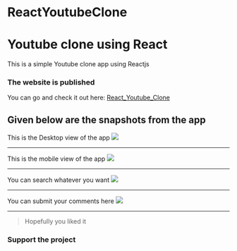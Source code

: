 # ReactYoutubeClone
# Youtube clone using React
This is a simple Youtube clone app using Reactjs

### The website is published
You can go and check it out here: [React_Youtube_Clone](https://mustak-ahmed.github.io/ReactYoutubeClone/)
## Given below are the snapshots from the app
This is the Desktop view of the app
![](images/reactimg4)

***

This is the mobile view of the app
![](images/reactimg2)

***

You can search whatever you want 
![](images/reactimg3)

***

You can submit your comments here
![](images/reactimg1)

***

>Hopefully you liked it

### Support the project
